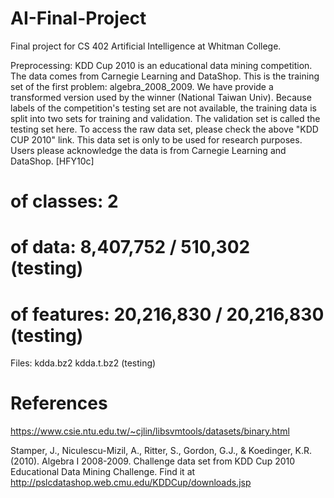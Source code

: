# AI-Final-Project
Final project for CS 402 Artificial Intelligence at Whitman College.

Preprocessing: KDD Cup 2010 is an educational data mining competition. The data comes from Carnegie Learning and DataShop. This is the training set of the first problem: algebra_2008_2009. We have provide a transformed version used by the winner (National Taiwan Univ). Because labels of the competition's testing set are not available, the training data is split into two sets for training and validation. The validation set is called the testing set here. To access the raw data set, please check the above "KDD CUP 2010" link. This data set is only to be used for research purposes. Users please acknowledge the data is from Carnegie Learning and DataShop. [HFY10c]
# of classes: 2
# of data: 8,407,752 / 510,302 (testing)
# of features: 20,216,830 / 20,216,830 (testing)
Files:
kdda.bz2
kdda.t.bz2 (testing)



# References

https://www.csie.ntu.edu.tw/~cjlin/libsvmtools/datasets/binary.html

Stamper, J., Niculescu-Mizil, A., Ritter, S., Gordon, G.J., & Koedinger, K.R. (2010). Algebra I 2008-2009. Challenge data set from KDD Cup 2010 Educational Data Mining Challenge. Find it at http://pslcdatashop.web.cmu.edu/KDDCup/downloads.jsp

